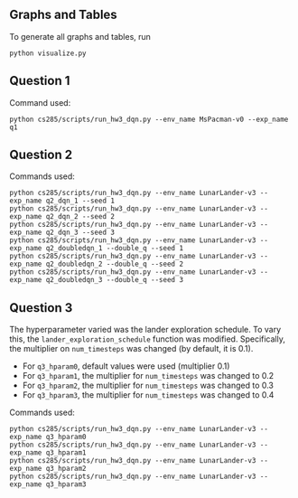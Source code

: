## Graphs and Tables

To generate all graphs and tables, run
```
python visualize.py
```

## Question 1

Command used:
```
python cs285/scripts/run_hw3_dqn.py --env_name MsPacman-v0 --exp_name q1
```

## Question 2

Commands used:
```
python cs285/scripts/run_hw3_dqn.py --env_name LunarLander-v3 --exp_name q2_dqn_1 --seed 1
python cs285/scripts/run_hw3_dqn.py --env_name LunarLander-v3 --exp_name q2_dqn_2 --seed 2
python cs285/scripts/run_hw3_dqn.py --env_name LunarLander-v3 --exp_name q2_dqn_3 --seed 3
python cs285/scripts/run_hw3_dqn.py --env_name LunarLander-v3 --exp_name q2_doubledqn_1 --double_q --seed 1
python cs285/scripts/run_hw3_dqn.py --env_name LunarLander-v3 --exp_name q2_doubledqn_2 --double_q --seed 2
python cs285/scripts/run_hw3_dqn.py --env_name LunarLander-v3 --exp_name q2_doubledqn_3 --double_q --seed 3
```

## Question 3

The hyperparameter varied was the lander exploration schedule. To vary this, the `lander_exploration_schedule` function
was modified. Specifically, the multiplier on `num_timesteps` was changed (by default, it is 0.1).
- For `q3_hparam0`, default values were used (multiplier 0.1)
- For `q3_hparam1`, the multiplier for `num_timesteps` was changed to 0.2
- For `q3_hparam2`, the multiplier for `num_timesteps` was changed to 0.3
- For `q3_hparam3`, the multiplier for `num_timesteps` was changed to 0.4

Commands used:
```
python cs285/scripts/run_hw3_dqn.py --env_name LunarLander-v3 --exp_name q3_hparam0
python cs285/scripts/run_hw3_dqn.py --env_name LunarLander-v3 --exp_name q3_hparam1
python cs285/scripts/run_hw3_dqn.py --env_name LunarLander-v3 --exp_name q3_hparam2
python cs285/scripts/run_hw3_dqn.py --env_name LunarLander-v3 --exp_name q3_hparam3
```